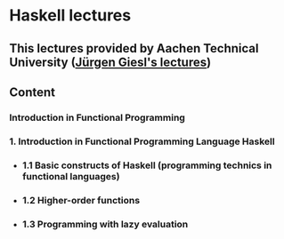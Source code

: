 # Haskell lectures

## This lectures provided by Aachen Technical University ([Jürgen Giesl's lectures](http://video.s-inf.de/index.php?SORT=Vorlesung#FP.2005-SS-Giesl.(COt).HD_Videoaufzeichnung))

##      Content
###     Introduction in Functional Programming
###     1. Introduction in Functional Programming Language Haskell
- ###   1.1 Basic constructs of Haskell (programming technics in functional languages)
- ###   1.2 Higher-order functions
- ###   1.3 Programming with lazy evaluation